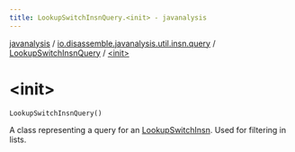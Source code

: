 ```yaml
---
title: LookupSwitchInsnQuery.<init> - javanalysis
---
```


[javanalysis](../../index.html) / [io.disassemble.javanalysis.util.insn.query](../index.html) / [LookupSwitchInsnQuery](index.html) / [&lt;init&gt;](./-init-.html)

# &lt;init&gt;

`LookupSwitchInsnQuery()`

A class representing a query for an [LookupSwitchInsn](../../io.disassemble.javanalysis.insn/-lookup-switch-insn/index.html).
Used for filtering in lists.

